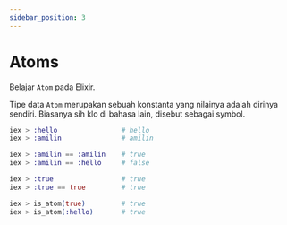 ```yaml
---
sidebar_position: 3
---
```


# Atoms
Belajar `Atom` pada Elixir.

Tipe data `Atom` merupakan sebuah konstanta yang nilainya adalah dirinya sendiri. Biasanya sih klo di bahasa lain, disebut sebagai symbol.

```elixir
iex > :hello                # hello
iex > :amilin               # amilin

iex > :amilin == :amilin    # true
iex > :amilin == :hello     # false

iex > :true                 # true
iex > :true == true         # true

iex > is_atom(true)         # true
iex > is_atom(:hello)       # true
```